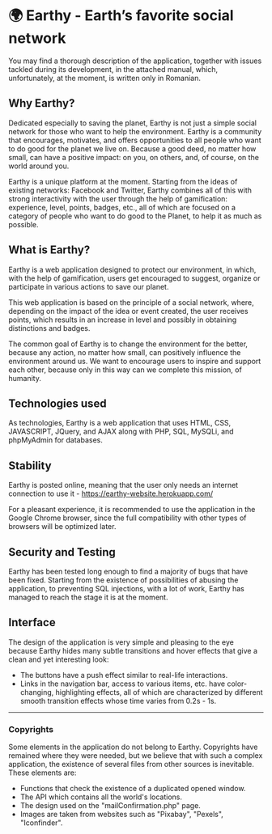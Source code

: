 # 🌍 Earthy - Earth’s favorite social network
You may find a thorough description of the application, together with issues tackled during its development, in the attached manual, which, unfortunately, at the moment, is written only in Romanian.

## Why Earthy?

Dedicated especially to saving the planet, Earthy is not just a simple social network for those who want to help the environment. Earthy is a community that encourages, motivates, and offers opportunities to all people who want to do good for the planet we live on. Because a good deed, no matter how small, can have a positive impact: on you, on others, and, of course, on the world around you.

Earthy is a unique platform at the moment. Starting from the ideas of existing networks: Facebook and Twitter, Earthy combines all of this with strong interactivity with the user through the help of gamification: experience, level, points, badges, etc., all of which are focused on a category of people who want to do good to the Planet, to help it as much as possible.

## What is Earthy?

Earthy is a web application designed to protect our environment, in which, with the help of gamification, users get encouraged to suggest, organize or participate in various actions to save our planet.

This web application is based on the principle of a social network, where, depending on the impact of the idea or event created, the user receives points, which results in an increase in level and possibly in obtaining distinctions and badges.

The common goal of Earthy is to change the environment for the better, because any action, no matter how small, can positively influence the environment around us. We want to encourage users to inspire and support each other, because only in this way can we complete this mission, of humanity.

## Technologies used

As technologies, Earthy is a web application that uses HTML, CSS, JAVASCRIPT, JQuery, and AJAX along with PHP, SQL, MySQLi, and phpMyAdmin for databases.

## Stability

Earthy is posted online, meaning that the user only needs an internet connection to use it - https://earthy-website.herokuapp.com/

For a pleasant experience, it is recommended to use the application in the Google Chrome browser, since the full compatibility with other types of browsers will be optimized later.

## Security and Testing

Earthy has been tested long enough to find a majority of bugs that have been fixed. Starting from the existence of possibilities of abusing the application, to preventing SQL injections, with a lot of work, Earthy has managed to reach the stage it is at the moment.

## Interface

The design of the application is very simple and pleasing to the eye because Earthy hides many subtle transitions and hover effects that give a clean and yet interesting look: 
- The buttons have a push effect similar to real-life interactions.
- Links in the navigation bar, access to various items, etc. have color-changing, highlighting effects, all of which are characterized by different smooth transition effects whose time varies from 0.2s - 1s.

--- 
### Copyrights
Some elements in the application do not belong to Earthy. Copyrights have remained where they were needed, but we believe that with such a complex application, the existence of several files from other sources is inevitable. These elements are:
- Functions that check the existence of a duplicated opened window.
- The API which contains all the world's locations.
- The design used on the "mailConfirmation.php" page.
- Images are taken from websites such as "Pixabay", "Pexels", "Iconfinder".
